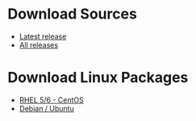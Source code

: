 # Download Sources #
- [Latest release](/download/index.html)
- [All releases](http://tracker.openchange.org/projects/openchange/files/)

# Download Linux Packages #
- [RHEL 5/6 - CentOS](/download/el.html)
- [Debian / Ubuntu](/download/debian.html)